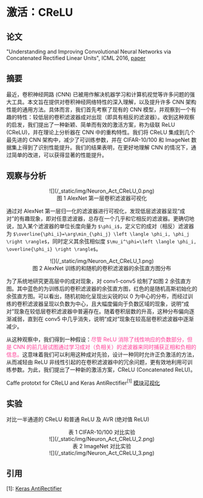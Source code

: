 # 激活：CReLU

## 论文

"Understanding and Improving Convolutional Neural Networks via Concatenated Rectified Linear Units", ICML 2016, [paper](https://arxiv.org/pdf/1603.05201)

## 摘要

最近，卷积神经网路 (CNN) 已被用作解决机器学习和计算机视觉等许多问题的强大工具。本文旨在提供对卷积神经网络特性的深入理解，以及提升许多 CNN 架构性能的通用方法。具体而言，我们首先考察了现有的 CNN 模型，并观察到一个有趣的特性：较低层的卷积滤波器成对出现（即具有相反的滤波器）。收到这种观察的启发，我们提出了一种新颖、简单而有效的激活方案，称为级联 ReLU (CReLU)，并在理论上分析器在 CNN 中的重构特性。我们将 CReLU 集成到几个最先进的 CNN 架构中，减少了可训练参数，并在 CIFAR-10/100 和 ImageNet 数据集上得到了识别性能提升。我们的结果表明，在更好地理解 CNN 的情况下，通过简单的改进，可以获得显著的性能提升。

## 观察与分析

<center>![](/_static/img/Neuron_Act_CReLU_0.png)<br/>图 1 AlexNet 第一层卷积滤波器可视化 </center>

通过对 AlexNet 第一层归一化的滤波器进行可视化，发现低层滤波器呈现“成对”的有趣现象，即对任意滤波器，总存在一个几乎和它相反的滤波器。更确切地说，加入某个滤波器的单位长度向量为 `$\phi_i$`，定义它的成对（相反）滤波器为 `$\overline{\phi_i}=\arg\min_{\phi_j} \left \langle \phi_i, \phi_j \right \rangle$`，同时定义其余弦相似度 `$\mu_i^\phi=\left \langle \phi_i, \overline{\phi_i} \right \rangle$`。

<center>![](/_static/img/Neuron_Act_CReLU_1.png)<br/>图 2 AlexNet 训练的和随机的卷积滤波器的余弦直方图分布</center>

为了系统地研究更高层中的成对现象，对 conv1-conv5 绘制了如图 2 余弦直方图。其中蓝色的为训练后的卷积滤波器的余弦直方图，红色的是随机高斯初始化的余弦直方图。可以看出，随机初始化呈现出尖锐的以 0 为中心的分布，而经过训练的卷积滤波器呈现以负数为中心，且大幅度偏向于负数区域的现象，说明“成对”现象在较低层卷积滤波器中普遍存在。随着卷积层数的升高，这种分布偏向逐渐减弱，直到在 conv5 中几乎消失，说明“成对”现象在较高层卷积滤波器中逐渐减少。

从这种观察中，我们得到一种假设：<font color=#FF3E96>尽管 ReLU 消除了线性响应的负数部分，但是 CNN 的前几层试图通过学习成对（负相关）的滤波器来同时捕获正相和负相的信息。</font>这意味着我们可以利用这种成对先验，设计一种同时允许正负激活的方法，从而减轻由 ReLU 非线性引起的在卷积滤波器中的冗余问题，更有效地利用可训练参数。为此，我们提出了一种新的激活方案，CReLU (Concatenated ReLU)。

Caffe prototxt for CReLU and Keras AntiRectifier<sup>[1]</sup> [模块可视化](https://ethereon.github.io/netscope/#/gist/155019b053b3b93fe1822b7fd84935c0)
<script src="https://gist.github.com/yangfly/155019b053b3b93fe1822b7fd84935c0.js"></script>

## 实验

对比一半通道的 CReLU 和普通 ReLU 及 AVR (绝对值 ReLU)

<center>表 1 CIFAR-10/100 对比实验<br/>![](/_static/img/Neuron_Act_CReLU_2.png)</center>

<center>表 2 ImageNet 对比实验<br/>![](/_static/img/Neuron_Act_CReLU_3.png)</center>

## 引用

[1]: [Keras AntiRectifier](https://github.com/keras-team/keras/blob/master/examples/antirectifier.py)<br/>